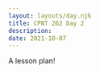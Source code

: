 ```yaml
---
layout: layouts/day.njk
title: CPNT 262 Day 2
description: 
date: 2021-10-07
---
```


A lesson plan!